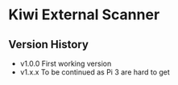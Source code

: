 ﻿Kiwi External Scanner
======================

Version History
-------------------
* v1.0.0 First working version
* v1.x.x To be continued as Pi 3 are hard to get